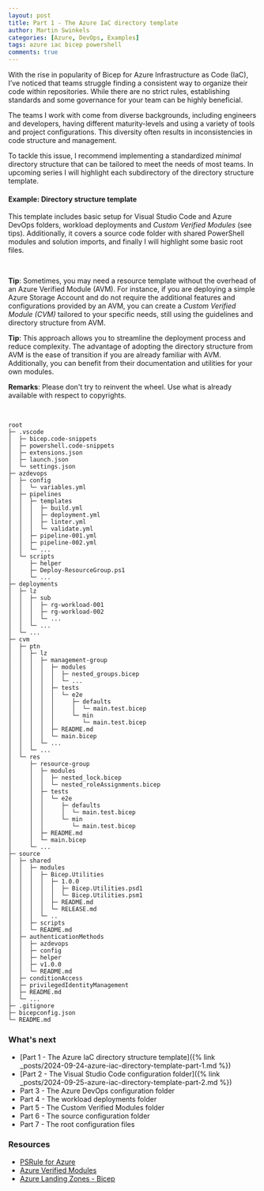 ```yaml
---
layout: post
title: Part 1 - The Azure IaC directory template
author: Martin Swinkels
categories: [Azure, DevOps, Examples]
tags: azure iac bicep powershell
comments: true
---
```


With the rise in popularity of Bicep for Azure Infrastructure as Code (IaC), I’ve noticed that teams struggle finding a consistent way to organize their code within repositories. While there are no strict rules, establishing standards and some governance for your team can be highly beneficial.

The teams I work with come from diverse backgrounds, including engineers and developers, having different maturity-levels and using a variety of tools and project configurations. This diversity often results in inconsistencies in code structure and management.

To tackle this issue, I recommend implementing a standardized _minimal_ directory structure that can be tailored to meet the needs of most teams. In upcoming series I will highlight each subdirectory of the directory structure template.

#### Example: Directory structure template

This template includes basic setup for Visual Studio Code and Azure DevOps folders, workload deployments and _Custom Verified Modules_ (see tips). Additionally, it covers a source code folder with shared PowerShell modules and solution imports, and finally I will highlight some basic root files.

<br>

<div class="tip">
    <p><strong>Tip</strong>: Sometimes, you may need a resource template without the overhead of an Azure Verified Module (AVM). For instance, if you are deploying a simple Azure Storage Account and do not require the additional features and configurations provided by an AVM, you can create a <i>Custom Verified Module (CVM)</i> tailored to your specific needs, still using the guidelines and directory structure from AVM.</p>
</div>

<div class="tip">
    <p><strong>Tip</strong>: This approach allows you to streamline the deployment process and reduce complexity. The advantage of adopting the directory structure from AVM is the ease of transition if you are already familiar with AVM. Additionally, you can benefit from their documentation and utilities for your own modules.</p>
</div>

<div class="important">
    <p><strong>Remarks</strong>: Please don't try to reinvent the wheel. Use what is already available with respect to copyrights.</p>
</div>

<br>

```pre
root
├─ .vscode
│  ├─ bicep.code-snippets
│  ├─ powershell.code-snippets
│  ├─ extensions.json
│  ├─ launch.json
│  └─ settings.json
├─ azdevops
│  ├─ config
│  │  └─ variables.yml
│  ├─ pipelines
│  │  ├─ templates
│  │  │  ├─ build.yml
│  │  │  ├─ deployment.yml
│  │  │  ├─ linter.yml
│  │  │  └─ validate.yml
│  │  ├─ pipeline-001.yml
│  │  ├─ pipeline-002.yml
│  │  └─ ...
│  └─ scripts
│     ├─ helper
│     ├─ Deploy-ResourceGroup.ps1
│     └─ ...
├─ deployments
│  ├─ lz
│  │  ├─ sub
│  │  │  ├─ rg-workload-001
│  │  │  ├─ rg-workload-002
│  │  │  └─ ...
│  │  └─ ...
│  └─ ...  
├─ cvm
│  ├─ ptn
│  │  ├─ lz
│  │  │  ├─ management-group
│  │  │  │  ├─ modules
│  │  │  │  │  ├─ nested_groups.bicep
│  │  │  │  │  └─ ...
│  │  │  │  ├─ tests
│  │  │  │  │  └─ e2e
│  │  │  │  │     ├─ defaults
│  │  │  │  │     │  └─ main.test.bicep
│  │  │  │  │     └─ min
│  │  │  │  │        └─ main.test.bicep
│  │  │  │  ├─ README.md
│  │  │  │  └─ main.bicep
│  │  │  └─ ...
│  │  └─ ...
│  └─ res
│     ├─ resource-group
│     │  ├─ modules
│     │  │  ├─ nested_lock.bicep
│     │  │  └─ nested_roleAssignments.bicep
│     │  ├─ tests
│     │  │  └─ e2e
│     │  │     ├─ defaults
│     │  │     │  └─ main.test.bicep
│     │  │     └─ min
│     │  │        └─ main.test.bicep
│     │  ├─ README.md
│     │  └─ main.bicep
│     └─ ...
├─ source
│  ├─ shared
│  │  ├─ modules
│  │  │  ├─ Bicep.Utilities
│  │  │  │  ├─ 1.0.0
│  │  │  │  │  ├─ Bicep.Utilities.psd1
│  │  │  │  │  └─ Bicep.Utilities.psm1
│  │  │  │  ├─ README.md
│  │  │  │  └─ RELEASE.md
│  │  │  └─ ..
│  │  ├─ scripts
│  │  └─ README.md
│  ├─ authenticationMethods
│  │  ├─ azdevops
│  │  ├─ config
│  │  ├─ helper
│  │  ├─ v1.0.0
│  │  └─ README.md
│  ├─ conditionAccess
│  ├─ privilegedIdentityManagement
│  ├─ README.md
│  └─ ...
├─ .gitignore
├─ bicepconfig.json
└─ README.md
```

### What's next

- [Part 1 - The Azure IaC directory structure template]({% link _posts/2024-09-24-azure-iac-directory-template-part-1.md %})
- [Part 2 - The Visual Studio Code configuration folder]({% link _posts/2024-09-25-azure-iac-directory-template-part-2.md %})
- Part 3 - The Azure DevOps configuration folder
- Part 4 - The workload deployments folder
- Part 5 - The Custom Verified Modules folder
- Part 6 - The source configuration folder
- Part 7 - The root configuration files

<!-- omit from toc -->
### Resources

- <a href="https://azure.github.io/PSRule.Rules.Azure" target="_blanc">PSRule for Azure</a>
- <a href="https://azure.github.io/Azure-Verified-Modules/" target="_blanc">Azure Verified Modules</a>
- <a href="https://github.com/Azure/ALZ-Bicep" target="_blanc">Azure Landing Zones - Bicep</a>
